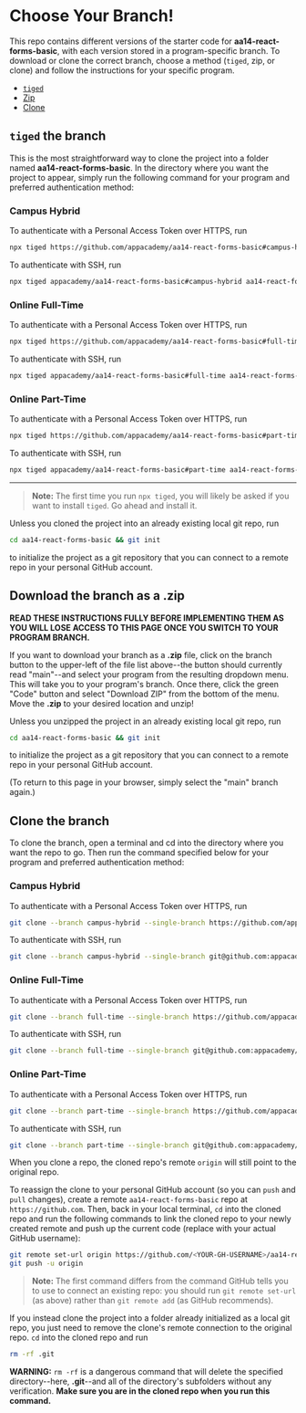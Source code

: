 # Choose Your Branch!

This repo contains different versions of the starter code for **aa14-react-forms-basic**,
with each version stored in a program-specific branch. To download or clone the
correct branch, choose a method (`tiged`, zip, or clone) and follow the
instructions for your specific program.

* [`tiged`](#tiged-the-branch)
* [Zip](#download-the-branch-as-a-zip)
* [Clone](#clone-the-branch)

## `tiged` the branch

This is the most straightforward way to clone the project into a folder named
**aa14-react-forms-basic**. In the directory where you want the project to appear, simply
run the following command for your program and preferred authentication method:

### Campus Hybrid

To authenticate with a Personal Access Token over HTTPS, run

```sh
npx tiged https://github.com/appacademy/aa14-react-forms-basic#campus-hybrid aa14-react-forms-basic
```

To authenticate with SSH, run

```sh
npx tiged appacademy/aa14-react-forms-basic#campus-hybrid aa14-react-forms-basic
```

### Online Full-Time

To authenticate with a Personal Access Token over HTTPS, run

```sh
npx tiged https://github.com/appacademy/aa14-react-forms-basic#full-time aa14-react-forms-basic
```

To authenticate with SSH, run

```sh
npx tiged appacademy/aa14-react-forms-basic#full-time aa14-react-forms-basic
```

### Online Part-Time

To authenticate with a Personal Access Token over HTTPS, run

```sh
npx tiged https://github.com/appacademy/aa14-react-forms-basic#part-time aa14-react-forms-basic
```

To authenticate with SSH, run

```sh
npx tiged appacademy/aa14-react-forms-basic#part-time aa14-react-forms-basic
```

-----

> **Note:** The first time you run `npx tiged`, you will likely be asked if you
> want to install `tiged`. Go ahead and install it.

Unless you cloned the project into an already existing local git repo, run

```sh
cd aa14-react-forms-basic && git init
```

to initialize the project as a git repository that you can connect to a remote
repo in your personal GitHub account.

## Download the branch as a .zip

**READ THESE INSTRUCTIONS FULLY BEFORE IMPLEMENTING THEM AS YOU WILL LOSE ACCESS
TO THIS PAGE ONCE YOU SWITCH TO YOUR PROGRAM BRANCH.**

If you want to download your branch as a __.zip__ file, click on the branch
button to the upper-left of the file list above--the button should currently
read "main"--and select your program from the resulting dropdown menu. This will
take you to your program's branch. Once there, click the green "Code" button and
select "Download ZIP" from the bottom of the menu. Move the __.zip__ to your
desired location and unzip!

Unless you unzipped the project in an already existing local git repo, run

```sh
cd aa14-react-forms-basic && git init
```

to initialize the project as a git repository that you can connect to a remote
repo in your personal GitHub account.

(To return to this page in your browser, simply select the "main" branch again.)

## Clone the branch

To clone the branch, open a terminal and cd into the directory where you want
the repo to go. Then run the command specified below for your program and
preferred authentication method:

### Campus Hybrid

To authenticate with a Personal Access Token over HTTPS, run

```sh
git clone --branch campus-hybrid --single-branch https://github.com/appacademy/aa14-react-forms-basic.git
```

To authenticate with SSH, run

```sh
git clone --branch campus-hybrid --single-branch git@github.com:appacademy/aa14-react-forms-basic.git
```

### Online Full-Time

To authenticate with a Personal Access Token over HTTPS, run

```sh
git clone --branch full-time --single-branch https://github.com/appacademy/aa14-react-forms-basic.git
```

To authenticate with SSH, run

```sh
git clone --branch full-time --single-branch git@github.com:appacademy/aa14-react-forms-basic.git
```

### Online Part-Time

To authenticate with a Personal Access Token over HTTPS, run

```sh
git clone --branch part-time --single-branch https://github.com/appacademy/aa14-react-forms-basic.git
```

To authenticate with SSH, run

```sh
git clone --branch part-time --single-branch git@github.com:appacademy/aa14-react-forms-basic.git
```

When you clone a repo, the cloned repo's remote `origin` will still point to the
original repo.

To reassign the clone to your personal GitHub account (so you can `push` and
`pull` changes), create a remote `aa14-react-forms-basic` repo at `https://github.com`.
Then, back in your local terminal, `cd` into the cloned repo and run the
following commands to link the cloned repo to your newly created remote and push
up the current code (replace <YOUR-GH-USERNAME> with your actual GitHub username):

```sh
git remote set-url origin https://github.com/<YOUR-GH-USERNAME>/aa14-react-forms-basic
git push -u origin
```

 > **Note:** The first command differs from the command GitHub tells you to use
 > to connect an existing repo: you should run `git remote set-url` (as above)
 > rather than `git remote add` (as GitHub recommends).

 If you instead clone the project into a folder already initialized as a local
 git repo, you just need to remove the clone's remote connection to the original
 repo. `cd` into the cloned repo and run

 ```sh
 rm -rf .git
 ```

**WARNING:** `rm -rf` is a dangerous command that will delete the specified
directory--here, __.git__--and all of the directory's subfolders without any
verification. **Make sure you are in the cloned repo when you run this
command.**
